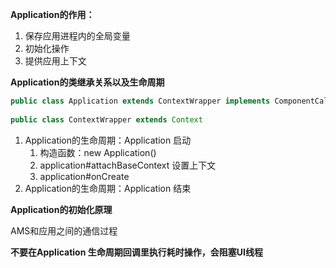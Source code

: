 **Application的作用：**

1. 保存应用进程内的全局变量
2. 初始化操作
3. 提供应用上下文

**Application的类继承关系以及生命周期**

```java
public class Application extends ContextWrapper implements ComponentCallbacks2 
  
public class ContextWrapper extends Context 
```

1. Application的生命周期：Application 启动
   1. 构造函数：new Application()
   2. application#attachBaseContext 设置上下文
   3. application#onCreate
2. Application的生命周期：Application 结束

**Application的初始化原理**

AMS和应用之间的通信过程

**不要在Application 生命周期回调里执行耗时操作，会阻塞UI线程**

